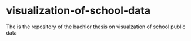 # visualization-of-school-data
The is the repository of the bachlor thesis on visualzation of school public data